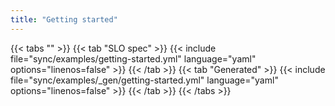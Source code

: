 ```yaml
---
title: "Getting started"
---
```


{{< tabs "" >}}
{{< tab "SLO spec" >}}
{{< include file="sync/examples/getting-started.yml" language="yaml" options="linenos=false" >}}
{{< /tab >}}
{{< tab "Generated" >}}
{{< include file="sync/examples/_gen/getting-started.yml" language="yaml" options="linenos=false" >}}
{{< /tab >}}
{{< /tabs >}}

